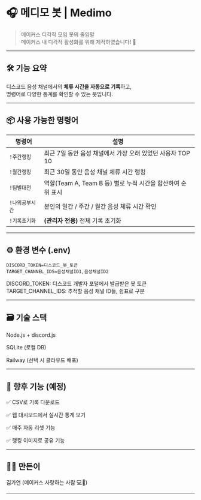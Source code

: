 # 🎧 메디모 봇 | Medimo

> 메이커스 디각작 모임 봇의 줄임말  
> 메이커스 내 디각작 활성화를 위해 제작하였습니다! 🌱

---

## 🛠 기능 요약

디스코드 음성 채널에서의 **체류 시간을 자동으로 기록**하고,  
명령어로 다양한 통계를 확인할 수 있는 봇입니다.

---

## 📦 사용 가능한 명령어

| 명령어 | 설명 |
|--------|------|
| `!주간랭킹`     | 최근 7일 동안 음성 채널에서 가장 오래 있었던 사용자 TOP 10 |
| `!월간랭킹`     | 최근 30일 동안 음성 채널 체류 시간 랭킹 |
| `!팀별대전`     | 역할(Team A, Team B 등) 별로 누적 시간을 합산하여 순위 표시 |
| `!나의공부시간` | 본인의 일간 / 주간 / 월간 음성 체류 시간 확인 |
| `!기록초기화`  | **(관리자 전용)** 전체 기록 초기화 |

---

## ⚙ 환경 변수 (.env)

```env
DISCORD_TOKEN=디스코드_봇_토큰
TARGET_CHANNEL_IDS=음성채널ID1,음성채널ID2
```

DISCORD_TOKEN: 디스코드 개발자 포털에서 발급받은 봇 토큰
TARGET_CHANNEL_IDS: 추적할 음성 채널 ID들, 쉼표로 구분

---

## 🗃 기술 스택
Node.js + discord.js

SQLite (로컬 DB)

Railway (선택 시 클라우드 배포)

---

## 🚀 향후 기능 (예정)
✅ CSV로 기록 다운로드

✅ 웹 대시보드에서 실시간 통계 보기

✅ 매주 자동 리셋 기능

✅ 랭킹 이미지로 공유 기능

---

## 🙋‍♀️ 만든이
김가연
(메이커스 사랑하는 사람 💻🌿)

---
